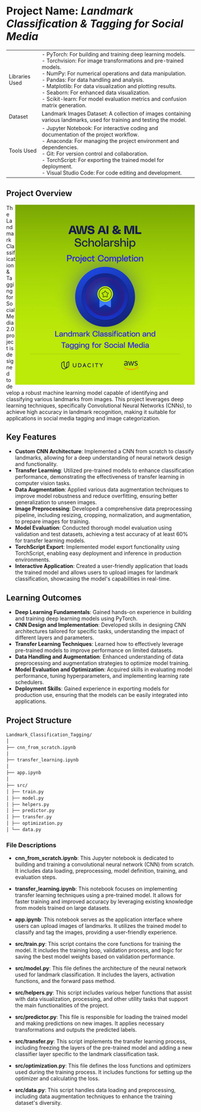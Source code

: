 # Project Name: *Landmark Classification & Tagging for Social Media*

|                    |                                                                                               |
|--------------------|-----------------------------------------------------------------------------------------------|
| Libraries Used     | - PyTorch: For building and training deep learning models.<br>- Torchvision: For image transformations and pre-trained models.<br>- NumPy: For numerical operations and data manipulation.<br>- Pandas: For data handling and analysis.<BR>- Matplotlib: For data visualization and plotting results.<BR>- Seaborn: For enhanced data visualization.<BR>- Scikit-learn: For model evaluation metrics and confusion matrix generation.|
| Dataset            | Landmark Images Dataset: A collection of images containing various landmarks, used for training and testing the model. |
| Tools Used         | - Jupyter Notebook: For interactive coding and documentation of the project workflow.<BR>- Anaconda: For managing the project environment and dependencies.<BR>- Git: For version control and collaboration.<BR>- TorchScript: For exporting the trained model for deployment.<BR>- Visual Studio Code: For code editing and development.|




## Project Overview

<img src="./img/badge.png" width="480" align="right">

The Landmark Classification & Tagging for Social Media 2.0 project is designed to develop a robust machine learning model capable of identifying and classifying various landmarks from images. This project leverages deep learning techniques, specifically Convolutional Neural Networks (CNNs), to achieve high accuracy in landmark recognition, making it suitable for applications in social media tagging and image categorization.

## Key Features

- **Custom CNN Architecture**: Implemented a CNN from scratch to classify landmarks, allowing for a deep understanding of neural network design and functionality.
- **Transfer Learning**: Utilized pre-trained models to enhance classification performance, demonstrating the effectiveness of transfer learning in computer vision tasks.
- **Data Augmentation**: Applied various data augmentation techniques to improve model robustness and reduce overfitting, ensuring better generalization to unseen images.
- **Image Preprocessing**: Developed a comprehensive data preprocessing pipeline, including resizing, cropping, normalization, and augmentation, to prepare images for training.
- **Model Evaluation**: Conducted thorough model evaluation using validation and test datasets, achieving a test accuracy of at least 60% for transfer learning models.
- **TorchScript Export**: Implemented model export functionality using TorchScript, enabling easy deployment and inference in production environments.
- **Interactive Application**: Created a user-friendly application that loads the trained model and allows users to upload images for landmark classification, showcasing the model's capabilities in real-time.

## Learning Outcomes

- **Deep Learning Fundamentals**: Gained hands-on experience in building and training deep learning models using PyTorch.
- **CNN Design and Implementation**: Developed skills in designing CNN architectures tailored for specific tasks, understanding the impact of different layers and parameters.
- **Transfer Learning Techniques**: Learned how to effectively leverage pre-trained models to improve performance on limited datasets.
- **Data Handling and Augmentation**: Enhanced understanding of data preprocessing and augmentation strategies to optimize model training.
- **Model Evaluation and Optimization**: Acquired skills in evaluating model performance, tuning hyperparameters, and implementing learning rate schedulers.
- **Deployment Skills**: Gained experience in exporting models for production use, ensuring that the models can be easily integrated into applications.

## Project Structure

```bash
Landmark_Classification_Tagging/ 
│
├── cnn_from_scratch.ipynb
│ 
├── transfer_learning.ipynb
│ 
├── app.ipynb
│ 
├── src/ 
│ ├── train.py 
│ ├── model.py 
│ ├── helpers.py 
│ ├── predictor.py 
│ ├── transfer.py 
│ ├── optimization.py 
│ └── data.py 
```

### File Descriptions

- **cnn_from_scratch.ipynb**: This Jupyter notebook is dedicated to building and training a convolutional neural network (CNN) from scratch. It includes data loading, preprocessing, model definition, training, and evaluation steps.

- **transfer_learning.ipynb**: This notebook focuses on implementing transfer learning techniques using a pre-trained model. It allows for faster training and improved accuracy by leveraging existing knowledge from models trained on large datasets.

- **app.ipynb**: This notebook serves as the application interface where users can upload images of landmarks. It utilizes the trained model to classify and tag the images, providing a user-friendly experience.

- **src/train.py**: This script contains the core functions for training the model. It includes the training loop, validation process, and logic for saving the best model weights based on validation performance.

- **src/model.py**: This file defines the architecture of the neural network used for landmark classification. It includes the layers, activation functions, and the forward pass method.

- **src/helpers.py**: This script includes various helper functions that assist with data visualization, processing, and other utility tasks that support the main functionalities of the project.

- **src/predictor.py**: This file is responsible for loading the trained model and making predictions on new images. It applies necessary transformations and outputs the predicted labels.

- **src/transfer.py**: This script implements the transfer learning process, including freezing the layers of the pre-trained model and adding a new classifier layer specific to the landmark classification task.

- **src/optimization.py**: This file defines the loss functions and optimizers used during the training process. It includes functions for setting up the optimizer and calculating the loss.

- **src/data.py**: This script handles data loading and preprocessing, including data augmentation techniques to enhance the training dataset's diversity.

